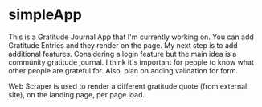 # simpleApp

This is a Gratitude Journal App that I'm currently working on. You can add Gratitude Entries and they render on the page. My next step is to add additional features. Considering a login feature but the main idea is a community gratitude journal. I think it's important for people to know what other people are grateful for. Also, plan on adding validation for form.

Web Scraper is used to render a different gratitude quote (from external site), on the landing page,  per page load.
